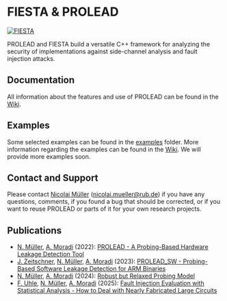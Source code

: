 # FIESTA & PROLEAD
[![FIESTA](https://img.shields.io/badge/Includes-FIESTA-green)](https://github.com/ChairImpSec/FIESTA)

PROLEAD and FIESTA build a versatile C++ framework for analyzing the security of implementations against side-channel analysis and fault injection attacks. 

## Documentation
All information about the features and use of PROLEAD can be found in the <a href="https://github.com/ChairImpSec/PROLEAD/wiki">Wiki</a>.

## Examples
Some selected examples can be found in the <a href="https://github.com/ChairImpSec/PROLEAD/tree/main/examples">examples</a> folder. More information regarding the examples can be found in the <a href="https://github.com/ChairImpSec/PROLEAD/wiki/Examples">Wiki</a>. We will provide more examples soon.

## Contact and Support
Please contact <a href="https://github.com/nicolaimueller">Nicolai Müller</a> (nicolai.mueller@rub.de) if you have any questions, comments, if you found a bug that should be corrected, or if you want to reuse PROLEAD or parts of it for your own research projects.

## Publications 
- <a href="https://github.com/nicolaimueller">N. Müller</a>, <a href="https://github.com/amircrypto001">A. Moradi</a> (2022): <a href="https://tches.iacr.org/index.php/TCHES/article/view/9822">PROLEAD - A Probing-Based Hardware Leakage Detection Tool</a>
- <a href="https://github.com/JannikZeitschner">J. Zeitschner</a>, <a href="https://github.com/nicolaimueller">N. Müller</a>, <a href="https://github.com/amircrypto001">A. Moradi</a> (2023): <a href="https://tches.iacr.org/index.php/TCHES/article/view/10968">PROLEAD_SW - Probing-Based Software Leakage Detection for ARM Binaries</a>
- <a href="https://github.com/nicolaimueller">N. Müller</a>, <a href="https://github.com/amircrypto001">A. Moradi</a> (2024): <a href="https://eprint.iacr.org/2024/1277.pdf">Robust but Relaxed Probing Model</a>
- <a href="https://github.com/FelixUhle">F. Uhle</a>, <a href="https://github.com/nicolaimueller">N. Müller</a>, <a href="https://github.com/amircrypto001">A. Moradi</a> (2025): <a href="https://eprint.iacr.org/2025/1287.pdf">Fault Injection Evaluation with Statistical Analysis - How to Deal with Nearly Fabricated Large Circuits</a>
